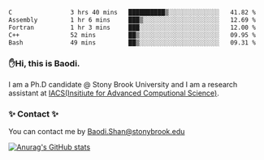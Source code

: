 <!--START_SECTION:waka-->

```txt
C                3 hrs 40 mins   ██████████▒░░░░░░░░░░░░░░   41.82 %
Assembly         1 hr 6 mins     ███▒░░░░░░░░░░░░░░░░░░░░░   12.69 %
Fortran          1 hr 3 mins     ███░░░░░░░░░░░░░░░░░░░░░░   12.00 %
C++              52 mins         ██▒░░░░░░░░░░░░░░░░░░░░░░   09.95 %
Bash             49 mins         ██▒░░░░░░░░░░░░░░░░░░░░░░   09.31 %
```

<!--END_SECTION:waka-->

### ✋Hi, this is Baodi. 

I am a Ph.D candidate @ Stony Brook University and I am a research assistant at [IACS(Insitiute for Advanced Computional Science)](https://iacs.stonybrook.edu/).

### ✨ Contact ✨

You can contact me by [Baodi.Shan@stonybrook.edu](mailto:Baodi.Shan@stonybrook.edu)

[![Anurag's GitHub stats](https://github-readme-stats.vercel.app/api?username=lwshanbd&theme=jolly&show_icons=true&count_private=true&include_all_commits=true)](https://github.com/anuraghazra/github-readme-stats)



<!--
**lwshanbd/lwshanbd** is a ✨ _special_ ✨ repository because its `README.md` (this file) appears on your GitHub profile.

Here are some ideas to get you started:

- 🔭 I’m currently working on ...
- 🌱 I’m currently learning ...
- 👯 I’m looking to collaborate on ...
- 🤔 I’m looking for help with ...
- 💬 Ask me about ...
- 📫 How to reach me: ...
- 😄 Pronouns: ...
- ⚡ Fun fact: ...
-->
